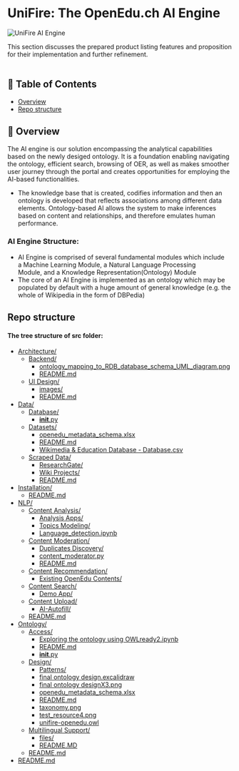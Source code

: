 # UniFire: The OpenEdu.ch AI Engine

![UniFire AI Engine](https://user-images.githubusercontent.com/58151963/202822360-a5fa0bdd-01fe-4d4c-a583-04c9e1565977.PNG)


This section discusses the prepared product listing features and proposition for their implementation and further refinement.  
  <br> 
</p>

## 📝 Table of Contents
- [Overview](#overview)
- [Repo structure](#repostructure)

## 🧐 Overview <a name = "overview"></a>
The AI engine is our solution encompassing  the analytical capabilities based on the newly desiged ontology. 
It is a foundation enabling navigating the ontology, efficient search, browsing of OER, as well as makes smoother user journey through the portal and creates opportunities for employing the AI-based functionalities.

* The knowledge base that is created, codifies information and then an ontology is developed that reflects associations among different data elements. Ontology-based AI allows the system to make inferences based on content and relationships, and therefore emulates human performance. 

### AI Engine Structure:
* AI Engine is comprised of several fundamental modules which include a Machine Learning Module, a Natural Language Processing Module, and a Knowledge Representation(Ontology) Module
* The core of an AI Engine is implemented as an ontology which may be populated by default with a huge amount of general knowledge (e.g. the whole of Wikipedia in the form of DBPedia)

## Repo structure <a name="repostructure"></a>

#### The tree structure of src folder: 

* [Architecture/](.\src\Architecture)
  * [Backend/](.\src\Architecture\Backend)
    * [ontology_mapping_to_RDB_database_schema_UML_diagram.png](.\src\Architecture\Backend\ontology_mapping_to_RDB_database_schema_UML_diagram.png)
    * [README.md](.\src\Architecture\Backend\README.md)
  * [UI Design/]()
    * [images/]()
    * [README.md]()
* [Data/](.\src\Data)
  * [Database/](.\src\Data\Database)
    * [__init__.py](.\src\Data\Database\__init__.py)
  * [Datasets/](.\src\Data\Datasets)
    * [openedu_metadata_schema.xlsx](.\src\Data\Datasets\openedu_metadata_schema.xlsx)
    * [README.md](.\src\Data\Datasets\README.md)
    * [Wikimedia & Education Database - Database.csv](.)
  * [Scraped Data/]()
    * [ResearchGate/]()
    * [Wiki Projects/]()
    * [README.md]()
* [Installation/](.\src\Installation)
  * [README.md](.\src\Installation\README.md)
* [NLP/](.\src\NLP)
  * [Content Analysis/]()
    * [Analysis Apps/]()
    * [Topics Modeling/]()
    * [Language_detection.ipynb]()
  * [Content Moderation/]()
    * [Duplicates Discovery/]()
    * [content_moderator.py]()
    * [README.md]()
  * [Content Recommendation/]()
    * [Existing OpenEdu Contents/]()
  * [Content Search/]()
    * [Demo App/]()
  * [Content Upload/]()
    * [AI-Autofill/]()
  * [README.md](.\src\NLP\README.md)
* [Ontology/](.\src\Ontology)
  * [Access/](.\src\Ontology\Access)
    * [Exploring the ontology using OWLready2.ipynb]()
    * [README.md](.\src\Ontology\Access\README.md)
    * [__init__.py](.\src\Ontology\Access\__init__.py)
  * [Design/](.\src\Ontology\Design)
    * [Patterns/](.\src\Ontology\Design\Patterns)
    * [final ontology design.excalidraw]()
    * [final ontology designX3.png]()
    * [openedu_metadata_schema.xlsx](.\src\Ontology\Design\openedu_metadata_schema.xlsx)
    * [README.md](.\src\Ontology\Design\README.md)
    * [taxonomy.png](.\src\Ontology\Design\taxonomy.png)
    * [test_resource4.png](.\src\Ontology\Design\test_resource4.png)
    * [unifire-openedu.owl](.\src\Ontology\Design\unifire-openedu.owl)
  * [Multilingual Support/]()
    * [files/]()
    * [README.MD]()
  * [README.md](.\src\Ontology\README.md)
* [README.md](.\src\README.md)
